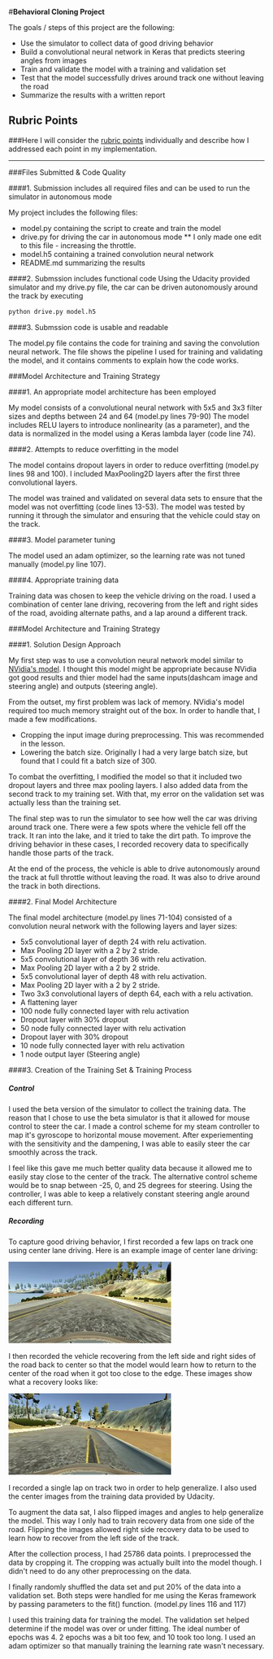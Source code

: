 
#**Behavioral Cloning Project** 

The goals / steps of this project are the following:
* Use the simulator to collect data of good driving behavior
* Build a convolutional neural network in Keras that predicts steering angles from images
* Train and validate the model with a training and validation set
* Test that the model successfully drives around track one without leaving the road
* Summarize the results with a written report


[//]: # (Image References)

[image1]: ./examples/center_2017_02_05_19_03_01_730.jpg "Center Driving Image"
[image2]: ./examples/center_2017_02_12_16_56_56_316.jpg "Recovery Image"

## Rubric Points
###Here I will consider the [rubric points](https://review.udacity.com/#!/rubrics/432/view) individually and describe how I addressed each point in my implementation.  

---
###Files Submitted & Code Quality

####1. Submission includes all required files and can be used to run the simulator in autonomous mode

My project includes the following files:
* model.py containing the script to create and train the model
* drive.py for driving the car in autonomous mode
** I only made one edit to this file - increasing the throttle.
* model.h5 containing a trained convolution neural network 
* README.md summarizing the results

####2. Submssion includes functional code
Using the Udacity provided simulator and my drive.py file, the car can be driven autonomously around the track by executing 
```sh
python drive.py model.h5
```

####3. Submssion code is usable and readable

The model.py file contains the code for training and saving the convolution neural network. The file shows the pipeline I used for training and validating the model, and it contains comments to explain how the code works.

###Model Architecture and Training Strategy

####1. An appropriate model architecture has been employed

My model consists of a convolutional neural network with 5x5 and 3x3 filter sizes and depths between 24 and 64 (model.py lines 79-90) 
The model includes RELU layers to introduce nonlinearity (as a parameter), and the data is normalized in the model using a Keras lambda layer (code line 74). 

####2. Attempts to reduce overfitting in the model

The model contains dropout layers in order to reduce overfitting (model.py lines 98 and 100). 
I included MaxPooling2D layers after the first three convolutional layers.

The model was trained and validated on several data sets to ensure that the model was not overfitting (code lines 13-53). The model was tested by running it through the simulator and ensuring that the vehicle could stay on the track.

####3. Model parameter tuning

The model used an adam optimizer, so the learning rate was not tuned manually (model.py line 107).

####4. Appropriate training data

Training data was chosen to keep the vehicle driving on the road. I used a combination of center lane driving, recovering from the left and right sides of the road, avoiding alternate paths, and a lap around a different track.

###Model Architecture and Training Strategy

####1. Solution Design Approach

My first step was to use a convolution neural network model similar to [NVidia's model](http://images.nvidia.com/content/tegra/automotive/images/2016/solutions/pdf/end-to-end-dl-using-px.pdf). I thought this model might be appropriate because NVidia got good results and thier model had the same inputs(dashcam image and steering angle) and outputs (steering angle).

From the outset, my first problem was lack of memory. NVidia's model required too much memory straight out of the box.
In order to handle that, I made a few modifications.
* Cropping the input image during preprocessing.  This was recommended in the lesson.
* Lowering the batch size. Originally I had a very large batch size, but found that I could fit a batch size of 300.


To combat the overfitting, I modified the model so that it included two dropout layers and three max pooling layers.
I also added data from the second track to my training set.
With that, my error on the validation set was actually less than the training set.

The final step was to run the simulator to see how well the car was driving around track one. There were a few spots where the vehicle fell off the track.  It ran into the lake, and it tried to take the dirt path. 
To improve the driving behavior in these cases, I recorded recovery data to specifically handle those parts of the track.

At the end of the process, the vehicle is able to drive autonomously around the track at full throttle without leaving the road.
It was also to drive around the track in both directions.

####2. Final Model Architecture

The final model architecture (model.py lines 71-104) consisted of a convolution neural network with the following layers and layer sizes:
* 5x5 convolutional layer of depth 24 with relu activation.
* Max Pooling 2D layer with a 2 by 2 stride.
* 5x5 convolutional layer of depth 36 with relu activation.
* Max Pooling 2D layer with a 2 by 2 stride.
* 5x5 convolutional layer of depth 48 with relu activation.
* Max Pooling 2D layer with a 2 by 2 stride.
* Two 3x3 convolutional layers of depth 64, each with a relu activation.
* A flattening layer
* 100 node fully connected layer with relu activation
* Dropout layer with 30% dropout
* 50 node fully connected layer with relu activation
* Dropout layer with 30% dropout
* 10 node fully connected layer with relu activation
* 1 node output layer (Steering angle)


####3. Creation of the Training Set & Training Process

##### Control

I used the beta version of the simulator to collect the training data.
The reason that I chose to use the beta simulator is that it allowed for mouse control to steer the car.
I made a control scheme for my steam controller to map it's gyroscope to horizontal mouse movement.
After experiementing with the sensitivity and the dampening, I was able to easily steer the car smoothly across the track.

I feel like this gave me much better quality data because it allowed me to easily stay close to the center of the track.
The alternative control scheme would be to snap between -25, 0, and 25 degrees for steering.
Using the controller, I was able to keep a relatively constant steering angle around each different turn.

##### Recording

To capture good driving behavior, I first recorded a few laps on track one using center lane driving. Here is an example image of center lane driving:

![alt text][image1]

I then recorded the vehicle recovering from the left side and right sides of the road back to center so that the model would learn how to return to the center of the road when it got too close to the edge. These images show what a recovery looks like:

![alt text][image2]

I recorded a single lap on track two in order to help generalize.
I also used the center images from the training data provided by Udacity.

To augment the data sat, I also flipped images and angles to help generalize the model.
This way I only had to train recovery data from one side of the road. Flipping the images allowed right side recovery data to be used to learn how to recover from the left side of the track.

After the collection process, I had 25786 data points.
I preprocessed the data by cropping it. The cropping was actually built into the model though.
I didn't need to do any other preprocessing on the data.

I finally randomly shuffled the data set and put 20% of the data into a validation set.
Both steps were handled for me using the Keras framework by passing parameters to the fit() function. (model.py lines 116 and 117)

I used this training data for training the model. The validation set helped determine if the model was over or under fitting. The ideal number of epochs was 4.  2 epochs was a bit too few, and 10 took too long.
I used an adam optimizer so that manually training the learning rate wasn't necessary.
